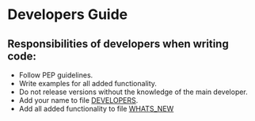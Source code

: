 # Developers Guide
## Responsibilities of developers when writing code:

 + Follow PEP guidelines.
 + Write examples for all added functionality.
 + Do not release versions without the knowledge of the main developer.
 + Add your name to file [DEVELOPERS](https://gitflic.ru/project/pyne/pyne/blob?file=DEVELOPERS.md).
 + Add all added functionality to file [WHATS_NEW](https://gitflic.ru/project/pyne/pyne/blob?file=WHATS_NEW.md)
